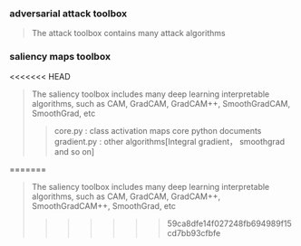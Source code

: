 ### adversarial attack toolbox
> The attack toolbox contains many attack algorithms
### saliency maps toolbox
<<<<<<< HEAD
> The saliency toolbox includes many deep learning interpretable algorithms, such as CAM, GradCAM, GradCAM++, SmoothGradCAM, SmoothGrad, etc
>> core.py : class activation maps core python documents <br>
>> gradient.py : other algorithms[Integral gradient， smoothgrad and so on] <br>
>>
=======
> The saliency toolbox includes many deep learning interpretable algorithms, such as CAM, GradCAM, GradCAM++, SmoothGradCAM++, SmoothGrad, etc
>>>>>>> 59ca8dfe14f027248fb694989f15cd7bb93cfbfe
